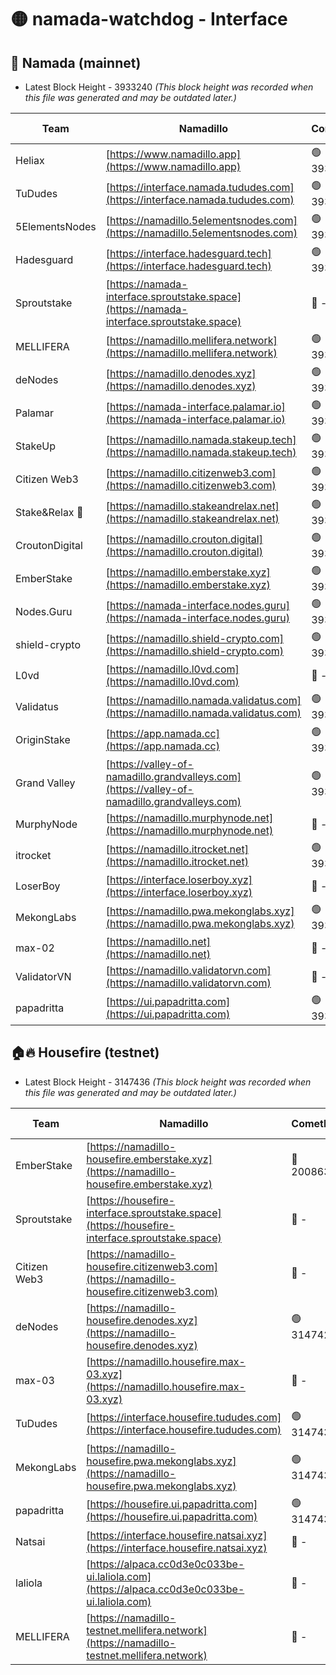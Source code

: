# 🟡 namada-watchdog - Interface

## 🚀 Namada (mainnet)
- Latest Block Height - 3933240 *(This block height was recorded when this file was generated and may be outdated later.)*

| Team | Namadillo | CometBFT | Indexer | MASP Indexer |
|-|-|-|-|-|
| Heliax | [https://www.namadillo.app](https://www.namadillo.app) | 🟢 3933212 | 🟢 3933212 | 🟡 3933023 |
| TuDudes | [https://interface.namada.tududes.com](https://interface.namada.tududes.com) | 🟢 3933213 | 🟢 3933212 | 🟡 3933023 |
| 5ElementsNodes | [https://namadillo.5elementsnodes.com](https://namadillo.5elementsnodes.com) | 🟢 3933213 | 🟢 3933213 | 🟡 3933023 |
| Hadesguard | [https://interface.hadesguard.tech](https://interface.hadesguard.tech) | 🟢 3933214 | 🟢 3933213 | 🟡 3933023 |
| Sproutstake | [https://namada-interface.sproutstake.space](https://namada-interface.sproutstake.space) | 🔴 - | 🔴 3738134 | 🔴 - |
| MELLIFERA | [https://namadillo.mellifera.network](https://namadillo.mellifera.network) | 🟢 3933218 | 🟢 3933217 | 🔴 3765769 |
| deNodes | [https://namadillo.denodes.xyz](https://namadillo.denodes.xyz) | 🟢 3933218 | 🟢 3933218 | 🟡 3933023 |
| Palamar | [https://namada-interface.palamar.io](https://namada-interface.palamar.io) | 🟢 3933219 | 🟢 3933219 | 🟡 3933023 |
| StakeUp | [https://namadillo.namada.stakeup.tech](https://namadillo.namada.stakeup.tech) | 🟢 3933220 | 🟢 3933220 | 🟡 3933023 |
| Citizen Web3 | [https://namadillo.citizenweb3.com](https://namadillo.citizenweb3.com) | 🟢 3933220 | 🟢 3933220 | 🔴 3765769 |
| Stake&Relax 🦥 | [https://namadillo.stakeandrelax.net](https://namadillo.stakeandrelax.net) | 🟢 3933221 | 🟢 3933221 | 🔴 3765769 |
| CroutonDigital | [https://namadillo.crouton.digital](https://namadillo.crouton.digital) | 🟢 3933222 | 🟢 3933222 | 🟡 3933023 |
| EmberStake | [https://namadillo.emberstake.xyz](https://namadillo.emberstake.xyz) | 🟢 3933222 | 🟢 3933222 | 🟡 3933023 |
| Nodes.Guru | [https://namada-interface.nodes.guru](https://namada-interface.nodes.guru) | 🟢 3933223 | 🟢 3933223 | 🟡 3933023 |
| shield-crypto | [https://namadillo.shield-crypto.com](https://namadillo.shield-crypto.com) | 🟢 3933223 | 🟢 3933223 | 🟡 3933023 |
| L0vd | [https://namadillo.l0vd.com](https://namadillo.l0vd.com) | 🔴 - | 🔴 - | 🔴 - |
| Validatus | [https://namadillo.namada.validatus.com](https://namadillo.namada.validatus.com) | 🟢 3933226 | 🟢 3933226 | 🔴 3819812 |
| OriginStake | [https://app.namada.cc](https://app.namada.cc) | 🟢 3933227 | 🟢 3933227 | 🟡 3933023 |
| Grand Valley | [https://valley-of-namadillo.grandvalleys.com](https://valley-of-namadillo.grandvalleys.com) | 🟢 3933228 | 🟢 3933228 | 🟡 3933023 |
| MurphyNode | [https://namadillo.murphynode.net](https://namadillo.murphynode.net) | 🔴 - | 🔴 - | 🔴 - |
| itrocket | [https://namadillo.itrocket.net](https://namadillo.itrocket.net) | 🟢 3933230 | 🟢 3933230 | 🟡 3933023 |
| LoserBoy | [https://interface.loserboy.xyz](https://interface.loserboy.xyz) | 🔴 - | 🔴 - | 🔴 - |
| MekongLabs | [https://namadillo.pwa.mekonglabs.xyz](https://namadillo.pwa.mekonglabs.xyz) | 🟢 3933236 | 🟢 3933236 | 🟡 3933023 |
| max-02 | [https://namadillo.net](https://namadillo.net) | 🔴 - | 🔴 - | 🔴 - |
| ValidatorVN | [https://namadillo.validatorvn.com](https://namadillo.validatorvn.com) | 🔴 - | 🔴 - | 🔴 - |
| papadritta | [https://ui.papadritta.com](https://ui.papadritta.com) | 🟢 3933240 | 🟢 3933240 | 🟢 3933240 |

## 🏠🔥 Housefire (testnet)
- Latest Block Height - 3147436 *(This block height was recorded when this file was generated and may be outdated later.)*

| Team | Namadillo | CometBFT | Indexer | MASP Indexer |
|-|-|-|-|-|
| EmberStake | [https://namadillo-housefire.emberstake.xyz](https://namadillo-housefire.emberstake.xyz) | 🔴 2008636 | 🔴 - | 🔴 - |
| Sproutstake | [https://housefire-interface.sproutstake.space](https://housefire-interface.sproutstake.space) | 🔴 - | 🔴 - | 🔴 - |
| Citizen Web3 | [https://namadillo-housefire.citizenweb3.com](https://namadillo-housefire.citizenweb3.com) | 🔴 - | 🔴 - | 🔴 - |
| deNodes | [https://namadillo-housefire.denodes.xyz](https://namadillo-housefire.denodes.xyz) | 🟢 3147426 | 🟢 3147426 | 🔴 3065388 |
| max-03 | [https://namadillo.housefire.max-03.xyz](https://namadillo.housefire.max-03.xyz) | 🔴 - | 🔴 - | 🔴 - |
| TuDudes | [https://interface.housefire.tududes.com](https://interface.housefire.tududes.com) | 🟢 3147435 | 🟢 3147435 | 🟢 3147435 |
| MekongLabs | [https://namadillo-housefire.pwa.mekonglabs.xyz](https://namadillo-housefire.pwa.mekonglabs.xyz) | 🟢 3147435 | 🟢 3147435 | 🔴 3065388 |
| papadritta | [https://housefire.ui.papadritta.com](https://housefire.ui.papadritta.com) | 🟢 3147436 | 🟢 3147436 | 🟢 3147435 |
| Natsai | [https://interface.housefire.natsai.xyz](https://interface.housefire.natsai.xyz) | 🔴 - | 🔴 - | 🔴 - |
| laliola | [https://alpaca.cc0d3e0c033be-ui.laliola.com](https://alpaca.cc0d3e0c033be-ui.laliola.com) | 🔴 - | 🔴 - | 🔴 - |
| MELLIFERA | [https://namadillo-testnet.mellifera.network](https://namadillo-testnet.mellifera.network) | 🔴 - | 🔴 2778001 | 🔴 2607259 |

